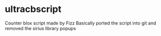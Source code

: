 # ultracbscript
Counter blox script made by Fizz
Basically ported the script into git and removed the sirius library popups

